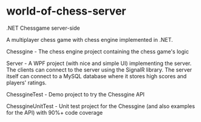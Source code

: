 # world-of-chess-server
.NET Chessgame server-side

A multiplayer chess game with chess engine implemented in .NET.

Chessgine - The chess engine project containing the chess game's logic

Server - A WPF project (with nice and simple UI) implementing the server.
The clients can connect to the server using the SignalR library.
The server itself can connect to a MySQL database where it stores high scores and players' ratings.

ChessgineTest - Demo project to try the Chessgine API

ChessgineUnitTest - Unit test project for the Chessgine (and also examples for the API) with 90%+ code coverage
